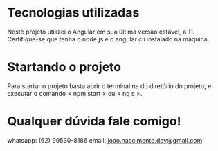 # Tecnologias utilizadas
Neste projeto utilizei o Angular em sua última versão estável, a 11.
Certifique-se que tenha o node.js e o angular cli instalado na máquina. 

# Startando o projeto
Para startar o projeto basta abrir o terminal na do diretório do projeto, e executar o comando < npm start > ou < ng s >.
  
# Qualquer dúvida fale comigo!
whatsapp: (62) 99530-8186
email: joao.nascimento.dev@gmail.com
